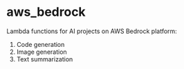 # aws_bedrock
Lambda functions for AI projects on AWS Bedrock platform:
1. Code generation 
2. Image generation
3. Text summarization
   

